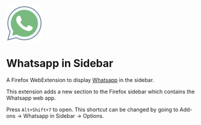 ![image](/icons/icon1_96.png)

# Whatsapp in Sidebar

A Firefox WebExtension to display [Whatsapp](https://web.whatsapp.com/) in the sidebar.

This extension adds a new section to the Firefox sidebar which contains the Whatsapp web app.

Press `Alt+Shift+7` to open. This shortcut can be changed by going to Add-ons -> Whatsapp in Sidebar -> Options.
